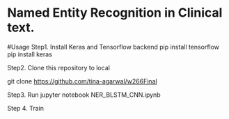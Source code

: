 # Named Entity Recognition in Clinical text. 

#Usage
Step1. Install Keras and Tensorflow backend
pip install tensorflow
pip install keras

Step2. Clone this repository to local

git clone https://github.com/tina-agarwal/w266Final

Step3. Run jupyter notebook NER_BLSTM_CNN.ipynb

Step 4. Train

